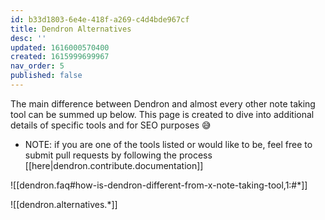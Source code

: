 ```yaml
---
id: b33d1803-6e4e-418f-a269-c4d4bde967cf
title: Dendron Alternatives
desc: ''
updated: 1616000570400
created: 1615999699967
nav_order: 5
published: false
---
```


The main difference between Dendron and almost every other note taking tool can be summed up below. This page is created to dive into additional details of specific tools and for SEO purposes 😅

- NOTE: if you are one of the tools listed or would like to be, feel free to submit pull requests by following the process [[here|dendron.contribute.documentation]]

![[dendron.faq#how-is-dendron-different-from-x-note-taking-tool,1:#*]]


![[dendron.alternatives.*]]